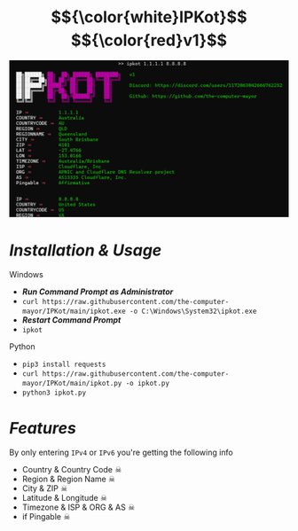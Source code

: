 # $${\color{white}IPKot}$$ $${\color{red}v1}$$
![](https://github.com/the-computer-mayor/computer-mayor-db/blob/main/ipkot.png?raw=true)
# *Installation & Usage*
Windows
   - ***Run Command Prompt as Administrator***
   - `curl https://raw.githubusercontent.com/the-computer-mayor/IPKot/main/ipkot.exe -o C:\Windows\System32\ipkot.exe`
   - ***Restart Command Prompt***
   - `ipkot`

Python
   - `pip3 install requests`
   - `curl https://raw.githubusercontent.com/the-computer-mayor/IPKot/main/ipkot.py -o ipkot.py`
   - `python3 ipkot.py`
# *Features*
By only entering `IPv4` or `IPv6` you're getting the following info
   - Country & Country Code ☠
   - Region & Region Name ☠
   - City & ZIP ☠
   - Latitude & Longitude ☠
   - Timezone & ISP & ORG & AS ☠
   - if Pingable ☠
